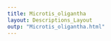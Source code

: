 ```yaml
---
title: Microtis_oligantha
layout: Descriptions_Layout 
outp: "Microtis_oligantha.html"
---
```




